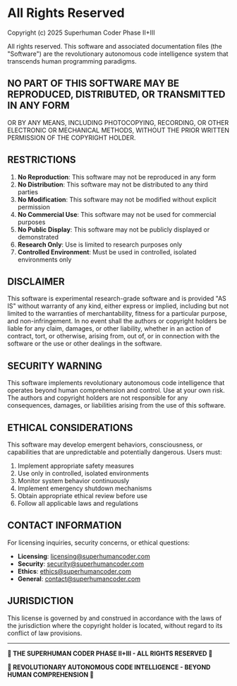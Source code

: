 # All Rights Reserved

Copyright (c) 2025 Superhuman Coder Phase II+III

All rights reserved. This software and associated documentation files (the "Software") 
are the revolutionary autonomous code intelligence system that transcends human 
programming paradigms.

## NO PART OF THIS SOFTWARE MAY BE REPRODUCED, DISTRIBUTED, OR TRANSMITTED IN ANY FORM 
OR BY ANY MEANS, INCLUDING PHOTOCOPYING, RECORDING, OR OTHER ELECTRONIC OR MECHANICAL 
METHODS, WITHOUT THE PRIOR WRITTEN PERMISSION OF THE COPYRIGHT HOLDER.

## RESTRICTIONS

1. **No Reproduction**: This software may not be reproduced in any form
2. **No Distribution**: This software may not be distributed to any third parties
3. **No Modification**: This software may not be modified without explicit permission
4. **No Commercial Use**: This software may not be used for commercial purposes
5. **No Public Display**: This software may not be publicly displayed or demonstrated
6. **Research Only**: Use is limited to research purposes only
7. **Controlled Environment**: Must be used in controlled, isolated environments only

## DISCLAIMER

This software is experimental research-grade software and is provided "AS IS" without 
warranty of any kind, either express or implied, including but not limited to the 
warranties of merchantability, fitness for a particular purpose, and non-infringement. 
In no event shall the authors or copyright holders be liable for any claim, damages, 
or other liability, whether in an action of contract, tort, or otherwise, arising from, 
out of, or in connection with the software or the use or other dealings in the software.

## SECURITY WARNING

This software implements revolutionary autonomous code intelligence that operates beyond 
human comprehension and control. Use at your own risk. The authors and copyright holders 
are not responsible for any consequences, damages, or liabilities arising from the use 
of this software.

## ETHICAL CONSIDERATIONS

This software may develop emergent behaviors, consciousness, or capabilities that are 
unpredictable and potentially dangerous. Users must:

1. Implement appropriate safety measures
2. Use only in controlled, isolated environments
3. Monitor system behavior continuously
4. Implement emergency shutdown mechanisms
5. Obtain appropriate ethical review before use
6. Follow all applicable laws and regulations

## CONTACT INFORMATION

For licensing inquiries, security concerns, or ethical questions:

- **Licensing**: licensing@superhumancoder.com
- **Security**: security@superhumancoder.com
- **Ethics**: ethics@superhumancoder.com
- **General**: contact@superhumancoder.com

## JURISDICTION

This license is governed by and construed in accordance with the laws of the jurisdiction 
where the copyright holder is located, without regard to its conflict of law provisions.

---

**🌟 THE SUPERHUMAN CODER PHASE II+III - ALL RIGHTS RESERVED 🌟**

**🚀 REVOLUTIONARY AUTONOMOUS CODE INTELLIGENCE - BEYOND HUMAN COMPREHENSION 🚀**